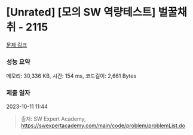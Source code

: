 # [Unrated] [모의 SW 역량테스트] 벌꿀채취 - 2115 

[문제 링크](https://swexpertacademy.com/main/code/problem/problemDetail.do?contestProbId=AV5V4A46AdIDFAWu) 

### 성능 요약

메모리: 30,336 KB, 시간: 154 ms, 코드길이: 2,661 Bytes

### 제출 일자

2023-10-11 11:44



> 출처: SW Expert Academy, https://swexpertacademy.com/main/code/problem/problemList.do